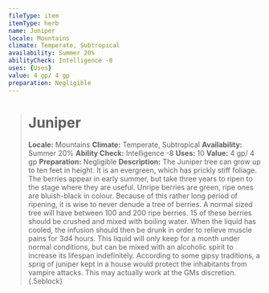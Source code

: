 ```yaml
---
fileType: item
itemType: herb
name: Juniper
locale: Mountains
climate: Temperate, Subtropical
availability: Summer 20%
abilityCheck: Intelligence -8
uses: {Uses}
value: 4 gp/ 4 gp
preparation: Negligible
---
```

>#  Juniper
>
> **Locale:** Mountains
> **Climate:** Temperate, Subtropical
> **Availability:** Summer 20%
> **Ability Check:** Intelligence -8
> **Uses:** 10
> **Value:** 4 gp/ 4 gp
> **Preparation:** Negligible
> **Description:** The Juniper tree can grow up to ten feet in height. It is an evergreen, which has prickly stiff foliage. The berries appear in early summer, but take three years to ripen to the stage where they are useful. Unripe berries are green, ripe ones are bluish-black in colour. Because of this rather long period of ripening, it is wise to never denude a tree of berries. A normal sized tree will have between 100 and 200 ripe berries. 15 of these berries should be crushed and mixed with boiling water. When the liquid has cooled, the infusion should then be drunk in order to relieve muscle pains for 3d4 hours. This liquid will only keep for a month under normal conditions, but can be mixed with an alcoholic spirit to increase its lifespan indefinitely. According to some gipsy traditions, a sprig of juniper kept in a house would protect the inhabitants from vampire attacks. This may actually work at the GMs discretion.
{.5eblock}

